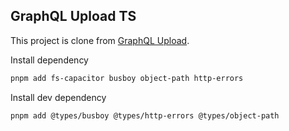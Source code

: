 ## GraphQL Upload TS

This project is clone from [GraphQL Upload](https://github.com/jaydenseric/graphql-upload).

Install dependency

```sh
pnpm add fs-capacitor busboy object-path http-errors

```

Install dev dependency

```sh
pnpm add @types/busboy @types/http-errors @types/object-path
```
